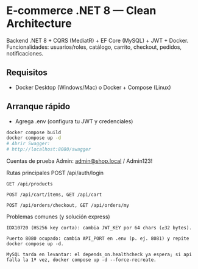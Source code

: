 # E‑commerce .NET 8 — Clean Architecture

Backend .NET 8 + CQRS (MediatR) + EF Core (MySQL) + JWT + Docker.  
Funcionalidades: usuarios/roles, catálogo, carrito, checkout, pedidos, notificaciones.

## Requisitos
- Docker Desktop (Windows/Mac) o Docker + Compose (Linux)

## Arranque rápido
- Agrega .env (configura tu JWT y credenciales) 
```bash        
docker compose build
docker compose up -d
# Abrir Swagger:
# http://localhost:8080/swagger
```

Cuentas de prueba 
    Admin: admin@shop.local / Admin123!

Rutas principales
    POST /api/auth/login

    GET /api/products

    POST /api/cart/items, GET /api/cart

    POST /api/orders/checkout, GET /api/orders/my

Problemas comunes (y solución express)

    IDX10720 (HS256 key corta): cambia JWT_KEY por 64 chars (≥32 bytes).

    Puerto 8080 ocupado: cambia API_PORT en .env (p. ej. 8081) y repite docker compose up -d.

    MySQL tarda en levantar: el depends_on.healthcheck ya espera; si api falla la 1ª vez, docker compose up -d --force-recreate.